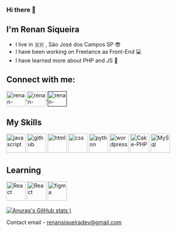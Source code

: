### Hi there 👋
## I'm Renan Siqueira
- I live in :brazil: , São José dos Campos SP :sunglasses:
- I have been working on Freelance as Front-End :computer:
- I have learned more about PHP and JS :exploding_head:

## Connect with me:
<a href="https://www.linkedin.com/in/renan-siqueira-3a3b8a190/" target="_blank">
<img align="center" alt="renan-linkedin" height="40" width="50" src="https://cdn.jsdelivr.net/npm/simple-icons@3.0.1/icons/linkedin.svg" style="max-width:100%;">
</a>
<a href="https://www.instagram.com/renan_aa/" target="_blank">
<img align="center" alt="renan-instagram" height="40" width="50" src="https://cdn.jsdelivr.net/npm/simple-icons@3.0.1/icons/instagram.svg" style="max-width:100%;">
</a>
<a href="" target="_blank">
<img align="center" alt="renan-instagram" height="40" width="50" src="https://cdn.jsdelivr.net/npm/simple-icons@3.0.1/icons/facebook.svg" style="max-width:100%;">
</a>

## My Skills

<img src="https://cdn.icon-icons.com/icons2/2108/PNG/512/javascript_icon_130900.png" alt="javascript" width="50" height="50" style="max-width:100%;"></img>
<img src="https://cdn.icon-icons.com/icons2/936/PNG/512/github-logo_icon-icons.com_73546.png" alt="github" width="50" height="50" style="max-width:100%;"></img>
<img src="https://cdn.icon-icons.com/icons2/2415/PNG/512/html_original_wordmark_logo_icon_146478.png" alt="html" width="50" height="50" style="max-width:100%;"></img>
<img src="https://cdn.icon-icons.com/icons2/2107/PNG/512/file_type_css_icon_130661.png" alt="css" width="50" height="50" style="max-width:100%;"></img>
<img src="https://cdn.icon-icons.com/icons2/112/PNG/512/python_18894.png" alt="python" width="50" height="50" style="max-width:100%;"></img>
<img src="https://cdn.jsdelivr.net/gh/devicons/devicon/icons/wordpress/wordpress-plain.svg" alt="wordpress" width="50" height="50" style="max-width:100%;"></img>
<img src="https://cdn.jsdelivr.net/gh/devicons/devicon/icons/cakephp/cakephp-original.svg" alt="Cake-PHP" width="50" height="50" style="max-width:100%;"></img>
<img src="https://cdn.jsdelivr.net/gh/devicons/devicon/icons/mysql/mysql-original-wordmark.svg" alt="MySql" width="50" height="50" style="max-width:100%;"></img>

## Learning

<img src="https://cdn.jsdelivr.net/gh/devicons/devicon/icons/react/react-original-wordmark.svg" alt="React" width="50" height="50" style="max-width:100%;"></img>
<img src="https://cdn.jsdelivr.net/gh/devicons/devicon/icons/vuejs/vuejs-original-wordmark.svg" alt="React" width="50" height="50" style="max-width:100%;"></img>
<img src="https://cdn.jsdelivr.net/gh/devicons/devicon/icons/figma/figma-original.svg" alt="figma" width="50" height="50" style="max-width:100%;"></img>

[![Anurag's GitHub stats](https://github-readme-stats.vercel.app/api?username=Renan-Siqueira1&count_private=true&show_icons=true&theme=dark)
)](https://github.com/anuraghazra/github-readme-stats)


Contact email - renansiqueiradev@gmail.com

